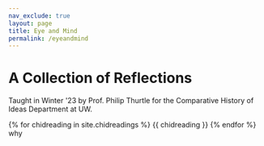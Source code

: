 ```yaml
---
nav_exclude: true
layout: page
title: Eye and Mind
permalink: /eyeandmind
---
```

# A Collection of Reflections
Taught in Winter '23 by Prof. Philip Thurtle 
for the Comparative History of Ideas Department at UW.


{% for chidreading in site.chidreadings %}
{{ chidreading }}
{% endfor %}
why


